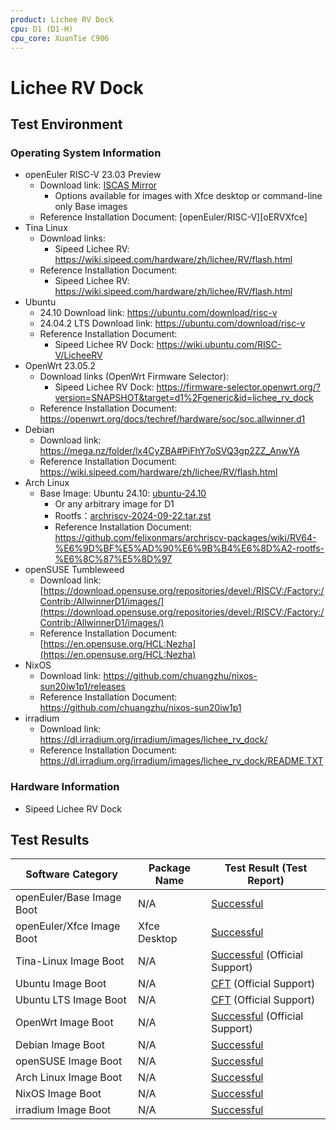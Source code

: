 ```yaml
---
product: Lichee RV Dock
cpu: D1 (D1-H)
cpu_core: XuanTie C906
---
```


# Lichee RV Dock 

## Test Environment

### Operating System Information

- openEuler RISC-V 23.03 Preview
  - Download link: [ISCAS Mirror][oERVDL]
    - Options available for images with Xfce desktop or command-line only Base images
  - Reference Installation Document: [openEuler/RISC-V][oERVXfce]
- Tina Linux
  - Download links:
    - Sipeed Lichee RV: https://wiki.sipeed.com/hardware/zh/lichee/RV/flash.html
  - Reference Installation Document:
    - Sipeed Lichee RV: https://wiki.sipeed.com/hardware/zh/lichee/RV/flash.html
- Ubuntu
  - 24.10 Download link: https://ubuntu.com/download/risc-v
  - 24.04.2 LTS Download link: https://ubuntu.com/download/risc-v
  - Reference Installation Document:
      - Sipeed Lichee RV Dock: https://wiki.ubuntu.com/RISC-V/LicheeRV
- OpenWrt 23.05.2
  - Download links (OpenWrt Firmware Selector):
    - Sipeed Lichee RV Dock: https://firmware-selector.openwrt.org/?version=SNAPSHOT&target=d1%2Fgeneric&id=lichee_rv_dock
  - Reference Installation Document: https://openwrt.org/docs/techref/hardware/soc/soc.allwinner.d1
- Debian
  - Download link: https://mega.nz/folder/lx4CyZBA#PiFhY7oSVQ3gp2ZZ_AnwYA
  - Reference Installation Document: https://wiki.sipeed.com/hardware/zh/lichee/RV/flash.html
- Arch Linux
  - Base Image: Ubuntu 24.10: [ubuntu-24.10](https://ubuntu.com/download/risc-v)
    - Or any arbitrary image for D1
    - Rootfs：[archriscv-2024-09-22.tar.zst](https://archriscv.felixc.at/images/archriscv-2024-09-22.tar.zst)
    - Reference Installation Document: https://github.com/felixonmars/archriscv-packages/wiki/RV64-%E6%9D%BF%E5%AD%90%E6%9B%B4%E6%8D%A2-rootfs-%E6%8C%87%E5%8D%97
- openSUSE Tumbleweed
  - Download link: [https://download.opensuse.org/repositories/devel:/RISCV:/Factory:/Contrib:/AllwinnerD1/images/](https://download.opensuse.org/repositories/devel:/RISCV:/Factory:/Contrib:/AllwinnerD1/images/)
  - Reference Installation Document: [https://en.opensuse.org/HCL:Nezha](https://en.opensuse.org/HCL:Nezha)
- NixOS
  - Download link: https://github.com/chuangzhu/nixos-sun20iw1p1/releases
  - Reference Installation Document: https://github.com/chuangzhu/nixos-sun20iw1p1
- irradium
  - Download link: https://dl.irradium.org/irradium/images/lichee_rv_dock/
  - Reference Installation Document: https://dl.irradium.org/irradium/images/lichee_rv_dock/README.TXT

### Hardware Information

- Sipeed Lichee RV Dock

## Test Results

| Software Category         | Package Name | Test Result (Test Report)                  |
|---------------------------|--------------|--------------------------------------------|
| openEuler/Base Image Boot | N/A          | [Successful][oERV]                         |
| openEuler/Xfce Image Boot | Xfce Desktop | [Successful][oERV]                         |
| Tina-Linux Image Boot     | N/A          | [Successful][TinaNezha] (Official Support) |
| Ubuntu Image Boot         | N/A          | [CFT][Ubuntu] (Official Support)           |
| Ubuntu LTS Image Boot     | N/A          | [CFT][Ubuntu LTS] (Official Support)       |
| OpenWrt Image Boot        | N/A          | [Successful][OpenWrt] (Official Support)   |
| Debian Image Boot         | N/A          | [Successful][Debian]                       |
| openSUSE Image Boot       | N/A          | [Successful][openSUSE]                     |
| Arch Linux Image Boot     | N/A          | [Successful][Arch]                         |
| NixOS Image Boot          | N/A          | [Successful][NixOS]                        |
| irradium Image Boot       | N/A          | [Successful][irradium]                     |

[oERVDL]: https://mirror.iscas.ac.cn/openeuler-sig-riscv/openEuler-RISC-V/preview/openEuler-23.03-V1-riscv64/D1/
[oERV]: ./openEuler/README.md
[TinaNezha]: ./TinaLinux/README.md
[Ubuntu]: ./Ubuntu/README.md
[Ubuntu LTS]: ./Ubuntu/README_LTS.md
[OpenWrt]: ./OpenWrt/README.md
[Debian]: ./Debian/README.md
[openSUSE]: ./openSUSE/README.md
[Arch]: ./ArchLinux/README.md
[NixOS]: ./NixOS/README.md
[irradium]: ./irradium/README.md
